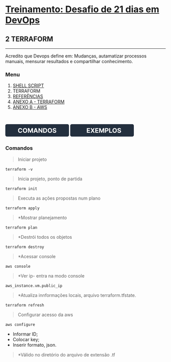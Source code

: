 # [Treinamento: Desafio de 21 dias em DevOps](../../README.md)
## 2 TERRAFORM
<hr>
Acredito que Devops define em: Mudanças, autamatizar processos manuais, mensurar resultados e compartilhar conhecimento.

### Menu
1. [SHELL SCRIPT](../shellscript/shellscript.md)
2. TERRAFORM
3. [REFERÊNCIAS](./../credit/credit.md)
4. [ANEXO A - TERRAFORM](../terraform/install/anexo_A_terraform_install.md)
5. [ANEXO B - AWS](../terraform/install/anexo_B_aws_install.md)


<br>

[![Ver comandos](../../assets/images/BOTAO-COMANDO.png)](./terraform-comandos.md)
[![Ver exemplos](../../assets/images/BOTAO-EXEMPLO.png)](./terraform-exemplos.md)

### Comandos

> Iniciar projeto
```
terraform -v
```

> Inicia projeto, ponto de partida
```
terraform init
```

> Executa as ações propostas num plano
```
terraform apply
```

> *Mostrar planejamento
```
terraform plan
```

> *Destrói todos os objetos
```
terraform destroy
```

> *Acessar console
```
aws console
```

> *Ver ip- entra na modo console
```
aws_instance.vm.public_ip
```

> *Atualiza innformações locais, arquivo terraform.tfstate.
```
terraform refresh
```

> Configurar acesso da aws
```
aws configure
```
* Informar ID;
* Colocar key;
* Inserir formato, json.

>   *Válido no diretório do arquivo de extensão .tf